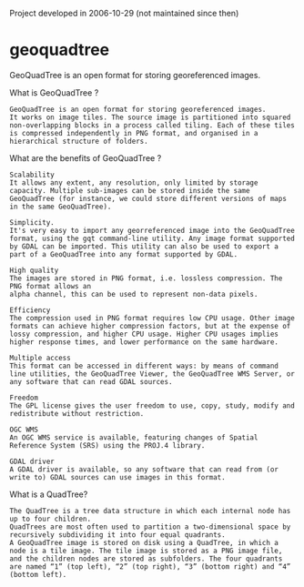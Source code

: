 Project developed in 2006-10-29 (not maintained since then)

# geoquadtree
GeoQuadTree is an open format for storing georeferenced images.

What is GeoQuadTree ?

	GeoQuadTree is an open format for storing georeferenced images.
	It works on image tiles. The source image is partitioned into squared non-overlapping blocks in a process called tiling. Each of these tiles is compressed independently in PNG format, and organised in a hierarchical structure of folders.
	
What are the benefits of GeoQuadTree ?

	Scalability
	It allows any extent, any resolution, only limited by storage capacity. Multiple sub-images can be stored inside the same GeoQuadTree (for instance, we could store different versions of maps in the same GeoQuadTree).
	
	Simplicity.
	It's very easy to import any georreferenced image into the GeoQuadTree format, using the gqt command-line utility. Any image format supported by GDAL can be imported. This utility can also be used to export a part of a GeoQuadTree into any format supported by GDAL.
	
	High quality
	The images are stored in PNG format, i.e. lossless compression. The PNG format allows an
	alpha channel, this can be used to represent non-data pixels.

	Efficiency
	The compression used in PNG format requires low CPU usage. Other image formats can achieve higher compression factors, but at the expense of lossy compression, and higher CPU usage. Higher CPU usages implies higher response times, and lower performance on the same hardware.
	
	Multiple access
	This format can be accessed in different ways: by means of command line utilities, the GeoQuadTree Viewer, the GeoQuadTree WMS Server, or any software that can read GDAL sources.
	
	Freedom
	The GPL license gives the user freedom to use, copy, study, modify and redistribute without restriction.
	
	OGC WMS
	An OGC WMS service is available, featuring changes of Spatial Reference System (SRS) using the PROJ.4 library.
	
	GDAL driver
	A GDAL driver is available, so any software that can read from (or write to) GDAL sources can use images in this format.

What is a QuadTree?

	The QuadTree is a tree data structure in which each internal node has up to four children.
	QuadTrees are most often used to partition a two-dimensional space by recursively subdividing it into four equal quadrants.
	A GeoQuadTree image is stored on disk using a QuadTree, in which a node is a tile image. The tile image is stored as a PNG image file, and the children nodes are stored as subfolders. The four quadrants are named “1” (top left), “2” (top right), “3” (bottom right) and “4” (bottom left).
